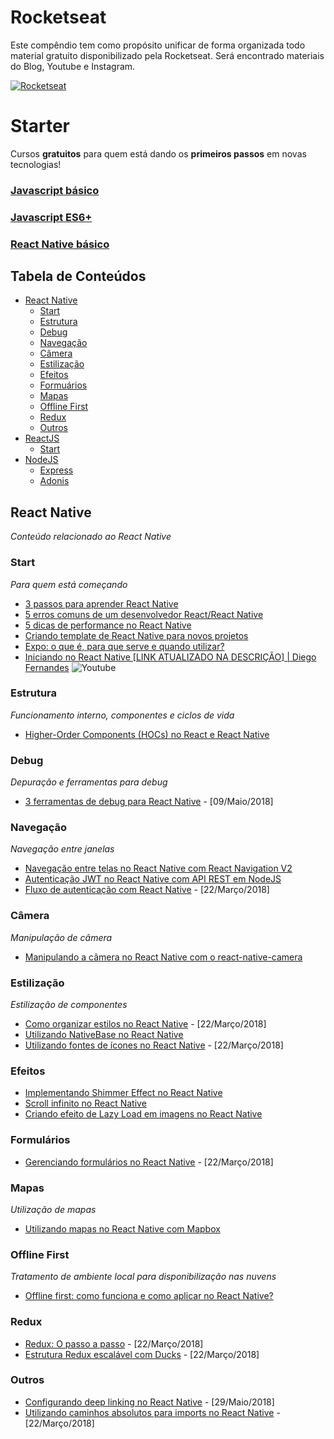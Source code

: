 # Rocketseat

Este compêndio tem como propósito unificar de forma organizada todo material gratuito disponibilizado pela Rocketseat. Será encontrado materiais do Blog, Youtube e Instagram.

[![Rocketseat](https://rocketseat.com.br/static/favicon.png)](https://rocketseat.com.br)

# Starter

Cursos **gratuitos** para quem está dando os **primeiros passos** em novas tecnologias!

### [Javascript básico](https://rocketseat.com.br/curso-javascript-basico-do-zero)

### [Javascript ES6+](https://rocketseat.com.br/curso-javascript-es6)

### [React Native básico](https://rocketseat.com.br/minicurso-react-native-para-iniciantes)

## Tabela de Conteúdos

- [React Native](#react-native)
  - [Start](#rn-start)
  - [Estrutura](#rn-structure)
  - [Debug](#rn-debug)
  - [Navegação](#rn-navigation)
  - [Câmera](#rn-camera)
  - [Estilização](#rn-styled)
  - [Efeitos](#rn-effects)
  - [Formuários](#rn-forms)
  - [Mapas](#rn-maps)
  - [Offline First](#rn-offline-first)
  - [Redux](#rn-redux)
  - [Outros](#rn-other)
- [ReactJS](#reactjs)
  - [Start](#reactjs-start)
- [NodeJS](#nodejs)
  - [Express](#express)
  - [Adonis](#adonis)

## React Native

_Conteúdo relacionado ao React Native_

### Start

_Para quem está começando_

- [3 passos para aprender React Native](https://blog.rocketseat.com.br/3-passos-para-aprender-react-native/)
- [5 erros comuns de um desenvolvedor React/React Native](https://blog.rocketseat.com.br/5-erros-comuns-de-um-desenvolvedor-react-react-native/)
- [5 dicas de performance no React Native](https://blog.rocketseat.com.br/5-dicas-de-performance-no-react-native/)
- [Criando template de React Native para novos projetos](https://blog.rocketseat.com.br/templates-react-native/)
- [Expo: o que é, para que serve e quando utilizar?](https://blog.rocketseat.com.br/expo-react-native/)
- [Iniciando no React Native [LINK ATUALIZADO NA DESCRIÇÃO] | Diego Fernandes](https://www.youtube.com/watch?v=Ebfi4LsCWGU) ![Youtube](https://s.ytimg.com/yts/img/favicon-vfl8qSV2F.ico)

### Estrutura
_Funcionamento interno, componentes e ciclos de vida_
- [Higher-Order Components (HOCs) no React e React Native](https://blog.rocketseat.com.br/higher-order-components-hocs-no-react-e-react-native/)

### Debug
_Depuração e ferramentas para debug_
- [3 ferramentas de debug para React Native](https://blog.rocketseat.com.br/3-ferramentas-de-debug-para-react-native/) - [09/Maio/2018]

### Navegação

_Navegação entre janelas_

- [Navegação entre telas no React Native com React Navigation V2](https://blog.rocketseat.com.br/react-navigation-react-native/)
- [Autenticação JWT no React Native com API REST em NodeJS](https://blog.rocketseat.com.br/autenticacao-react-native-nodejs/)
- [Fluxo de autenticação com React Native](https://blog.rocketseat.com.br/fluxo-de-autenticacao-com-react-native/) - [22/Março/2018]

### Câmera

_Manipulação de câmera_

- [Manipulando a câmera no React Native com o react-native-camera](https://blog.rocketseat.com.br/react-native-camera/)

### Estilização
_Estilização de componentes_
- [Como organizar estilos no React Native](https://blog.rocketseat.com.br/como-organizar-estilos-no-react-native/) - [22/Março/2018]
- [Utilizando NativeBase no React Native](https://blog.rocketseat.com.br/native-base-no-react-native/)
- [Utilizando fontes de ícones no React Native](https://blog.rocketseat.com.br/utilizando-fontes-de-icones-no-react-native/) - [22/Março/2018]

### Efeitos
- [Implementando Shimmer Effect no React Native](https://blog.rocketseat.com.br/react-native-shimmer/)
- [Scroll infinito no React Native](https://blog.rocketseat.com.br/scroll-infinito-no-react-native/)
- [Criando efeito de Lazy Load em imagens no React Native](https://blog.rocketseat.com.br/criando-efeito-de-lazy-load-em-imagens-no-react-native/)

### Formulários
- [Gerenciando formulários no React Native](https://blog.rocketseat.com.br/gerenciando-formularios-no-react-native/) - [22/Março/2018]

### Mapas
_Utilização de mapas_
- [Utilizando mapas no React Native com Mapbox](https://blog.rocketseat.com.br/react-native-map/)

### Offline First
_Tratamento de ambiente local para disponibilização nas nuvens_
- [Offline first: como funciona e como aplicar no React Native?](https://blog.rocketseat.com.br/offline-first-react-native/)

### Redux
  - [Redux: O passo a passo](https://blog.rocketseat.com.br/redux-o-passo-a-passo/) - [22/Março/2018]
  - [Estrutura Redux escalável com Ducks](https://blog.rocketseat.com.br/estrutura-redux-escalavel-com-ducks/) - [22/Março/2018]

### Outros
 - [Configurando deep linking no React Native](https://blog.rocketseat.com.br/configurando-deep-linking-no-react-native/) - [29/Maio/2018]
 - [Utilizando caminhos absolutos para imports no React Native](https://blog.rocketseat.com.br/utilizando-caminhos-absolutos-para-imports-no-react-native/) - [22/Março/2018]